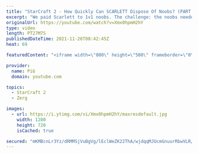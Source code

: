 ```yaml
---
title: "StarCraft 2 - How Quickly Can SCARLETT Dispose Of Noobs? (PART 4/4) | Holdout Challenge"
excerpt: "We paid Scarlett to 1v1 noobs. The challenge: the noobs needed to stay in the match as long as possible while Scarlett did her best to cheese the heck out of them. We ended this challenge by putting her up against a GM player! This Holdout Challenge was a part of  PiG Sty Festival 2021.   Holdout Challenge"
originalUrl: https://youtube.com/watch?v=Xmx0hpmH2hY
type: video
length: PT27M7S
publishedDateTime: 2021-11-26T08:42:45Z
heat: 69

featuredContent: "<iframe width=\"800\" height=\"500\" frameborder=\"0\" src=\"https://www.youtube.com/embed/Xmx0hpmH2hY\" allow=\"accelerometer; autoplay; encrypted-media; gyroscope; picture-in-picture\" allowfullscreen></iframe>"

provider:
  name: PiG
  domain: youtube.com

topics:
  - StarCraft 2
  - Zerg

images:
  - url: https://i.ytimg.com/vi/Xmx0hpmH2hY/maxresdefault.jpg
    width: 1280
    height: 720
    isCached: true

secured: "mKMBcnLr3Yz/dRMMSjVuBgVg/lEclWeZK22ThA/wjdqqMJUcmGnuurRbwVLR/sJtpyslobJJZ2tjP75WGesXqAtnbxB9qLQbBgxiYXAIfAdwNnT4aK0rZ630ndNyp9dDokPNbM5dxGynLLCnz02331c1jr0x3S2GsjgsLh3whPsopEDbSiK2x3UymlGvFp7XL1NIfNdaI1I/pgwfFZhH8ZUNac8AvFFLrlHkW+SBeoI/mkkoTguAivB8Jn/xivzh/c7ohKMMr29+QfAGNr6Xsnde5zJs6mxiQGftVbZ//L1V8d5x0M51Ww6N047sid7l19bsNUT3PDz4e0gIbueScVp6UlGFN7CmNuEMviDPODVJU6Up+v7tqi+JhblCSZTNdZ6Gpp2wWcBf0ORpQxLNcPuKDnnn2GtOz2SeNxDZny4=;rKhUZwkjQBW1RcTJ0o2ZGg=="
---
```


